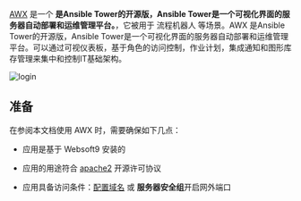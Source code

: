 [AWX](https://www.ansible.com/community/awx-project) 是一个 **是Ansible Tower的开源版，Ansible Tower是一个可视化界面的服务器自动部署和运维管理平台。**，它被用于 流程机器人  等场景。AWX 是Ansible Tower的开源版，Ansible Tower是一个可视化界面的服务器自动部署和运维管理平台。可以通过可视仪表板，基于角色的访问控制，作业计划，集成通知和图形库存管理来集中和控制IT基础架构。


![login](https://libs.websoft9.com/Websoft9/DocsPicture/zh/awx/awx-login-websoft9.png)


## 准备

在参阅本文档使用 AWX 时，需要确保如下几点：

- 应用是基于 Websoft9 安装的

- 应用的用途符合 [apache2](https://opensource.org/licenses/Apache-2.0) 开源许可协议

- 应用具备访问条件：[配置域名](./guide/appsetdomain) 或 **服务器安全组**开启网外端口